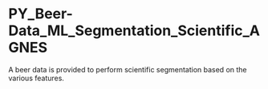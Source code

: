 # PY_Beer-Data_ML_Segmentation_Scientific_AGNES
A beer data is provided to perform scientific segmentation based on the various features. 
